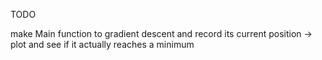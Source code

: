 TODO

make Main function to gradient descent and record its current position -> plot and see if it actually reaches a minimum


